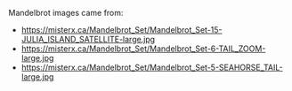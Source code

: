 Mandelbrot images came from:
- https://misterx.ca/Mandelbrot_Set/Mandelbrot_Set-15-JULIA_ISLAND_SATELLITE-large.jpg
- https://misterx.ca/Mandelbrot_Set/Mandelbrot_Set-6-TAIL_ZOOM-large.jpg
- https://misterx.ca/Mandelbrot_Set/Mandelbrot_Set-5-SEAHORSE_TAIL-large.jpg
